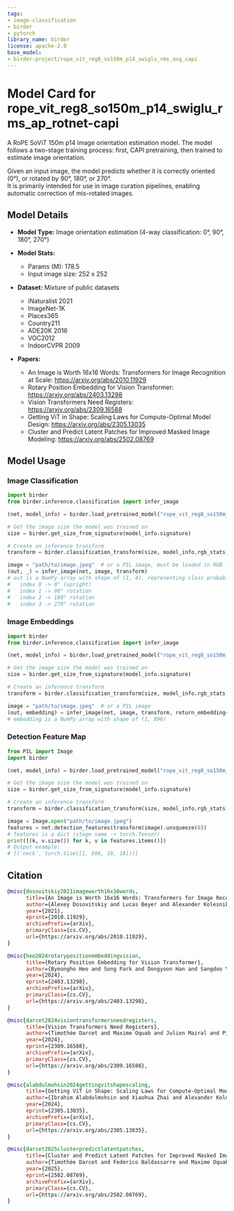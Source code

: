 ```yaml
---
tags:
- image-classification
- birder
- pytorch
library_name: birder
license: apache-2.0
base_model:
- birder-project/rope_vit_reg8_so150m_p14_swiglu_rms_avg_capi
---
```


# Model Card for rope_vit_reg8_so150m_p14_swiglu_rms_ap_rotnet-capi

A RoPE SoViT 150m p14 image orientation estimation model. The model follows a two-stage training process: first, CAPI pretraining, then trained to estimate image orientation.

Given an input image, the model predicts whether it is correctly oriented (0°), or rotated by 90°, 180°, or 270°.  
It is primarily intended for use in image curation pipelines, enabling automatic correction of mis-rotated images.

## Model Details

- **Model Type:** Image orientation estimation (4-way classification: 0°, 90°, 180°, 270°)
- **Model Stats:**
    - Params (M): 178.5
    - Input image size: 252 x 252
- **Dataset:** Mixture of public datasets
    - iNaturalist 2021
    - ImageNet-1K
    - Places365
    - Country211
    - ADE20K 2016
    - VOC2012
    - IndoorCVPR 2009

- **Papers:**
    - An Image is Worth 16x16 Words: Transformers for Image Recognition at Scale: <https://arxiv.org/abs/2010.11929>
    - Rotary Position Embedding for Vision Transformer: <https://arxiv.org/abs/2403.13298>
    - Vision Transformers Need Registers: <https://arxiv.org/abs/2309.16588>
    - Getting ViT in Shape: Scaling Laws for Compute-Optimal Model Design: <https://arxiv.org/abs/2305.13035>
    - Cluster and Predict Latent Patches for Improved Masked Image Modeling: <https://arxiv.org/abs/2502.08769>

## Model Usage

### Image Classification

```python
import birder
from birder.inference.classification import infer_image

(net, model_info) = birder.load_pretrained_model("rope_vit_reg8_so150m_p14_swiglu_rms_ap_rotnet-capi", inference=True)

# Get the image size the model was trained on
size = birder.get_size_from_signature(model_info.signature)

# Create an inference transform
transform = birder.classification_transform(size, model_info.rgb_stats)

image = "path/to/image.jpeg"  # or a PIL image, must be loaded in RGB format
(out, _) = infer_image(net, image, transform)
# out is a NumPy array with shape of (1, 4), representing class probabilities.
#   index 0 -> 0° (upright)
#   index 1 -> 90° rotation
#   index 2 -> 180° rotation
#   index 3 -> 270° rotation
```

### Image Embeddings

```python
import birder
from birder.inference.classification import infer_image

(net, model_info) = birder.load_pretrained_model("rope_vit_reg8_so150m_p14_swiglu_rms_ap_rotnet-capi", inference=True)

# Get the image size the model was trained on
size = birder.get_size_from_signature(model_info.signature)

# Create an inference transform
transform = birder.classification_transform(size, model_info.rgb_stats)

image = "path/to/image.jpeg"  # or a PIL image
(out, embedding) = infer_image(net, image, transform, return_embedding=True)
# embedding is a NumPy array with shape of (1, 896)
```

### Detection Feature Map

```python
from PIL import Image
import birder

(net, model_info) = birder.load_pretrained_model("rope_vit_reg8_so150m_p14_swiglu_rms_ap_rotnet-capi", inference=True)

# Get the image size the model was trained on
size = birder.get_size_from_signature(model_info.signature)

# Create an inference transform
transform = birder.classification_transform(size, model_info.rgb_stats)

image = Image.open("path/to/image.jpeg")
features = net.detection_features(transform(image).unsqueeze(0))
# features is a dict (stage name -> torch.Tensor)
print([(k, v.size()) for k, v in features.items()])
# Output example:
# [('neck', torch.Size([1, 896, 18, 18]))]
```

## Citation

```bibtex
@misc{dosovitskiy2021imageworth16x16words,
      title={An Image is Worth 16x16 Words: Transformers for Image Recognition at Scale},
      author={Alexey Dosovitskiy and Lucas Beyer and Alexander Kolesnikov and Dirk Weissenborn and Xiaohua Zhai and Thomas Unterthiner and Mostafa Dehghani and Matthias Minderer and Georg Heigold and Sylvain Gelly and Jakob Uszkoreit and Neil Houlsby},
      year={2021},
      eprint={2010.11929},
      archivePrefix={arXiv},
      primaryClass={cs.CV},
      url={https://arxiv.org/abs/2010.11929},
}

@misc{heo2024rotarypositionembeddingvision,
      title={Rotary Position Embedding for Vision Transformer},
      author={Byeongho Heo and Song Park and Dongyoon Han and Sangdoo Yun},
      year={2024},
      eprint={2403.13298},
      archivePrefix={arXiv},
      primaryClass={cs.CV},
      url={https://arxiv.org/abs/2403.13298},
}

@misc{darcet2024visiontransformersneedregisters,
      title={Vision Transformers Need Registers},
      author={Timothée Darcet and Maxime Oquab and Julien Mairal and Piotr Bojanowski},
      year={2024},
      eprint={2309.16588},
      archivePrefix={arXiv},
      primaryClass={cs.CV},
      url={https://arxiv.org/abs/2309.16588},
}

@misc{alabdulmohsin2024gettingvitshapescaling,
      title={Getting ViT in Shape: Scaling Laws for Compute-Optimal Model Design},
      author={Ibrahim Alabdulmohsin and Xiaohua Zhai and Alexander Kolesnikov and Lucas Beyer},
      year={2024},
      eprint={2305.13035},
      archivePrefix={arXiv},
      primaryClass={cs.CV},
      url={https://arxiv.org/abs/2305.13035},
}

@misc{darcet2025clusterpredictlatentpatches,
      title={Cluster and Predict Latent Patches for Improved Masked Image Modeling},
      author={Timothée Darcet and Federico Baldassarre and Maxime Oquab and Julien Mairal and Piotr Bojanowski},
      year={2025},
      eprint={2502.08769},
      archivePrefix={arXiv},
      primaryClass={cs.CV},
      url={https://arxiv.org/abs/2502.08769},
}
```
